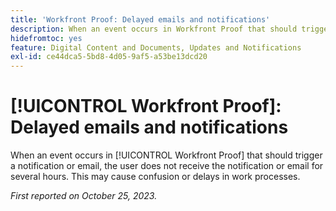 ```yaml
---
title: 'Workfront Proof: Delayed emails and notifications'
description: When an event occurs in Workfront Proof that should trigger a notification or email, the user does not receive the notification or email for several hours. This may cause confusion or delays in work processes.
hidefromtoc: yes
feature: Digital Content and Documents, Updates and Notifications
exl-id: ce44dca5-5bd8-4d05-9af5-a53be13dcd20
---
```

# [!UICONTROL Workfront Proof]: Delayed emails and notifications

<!--WF and WFP TOCs-->

When an event occurs in [!UICONTROL Workfront Proof] that should trigger a notification or email, the user does not receive the notification or email for several hours. This may cause confusion or delays in work processes.

_First reported on October 25, 2023._
